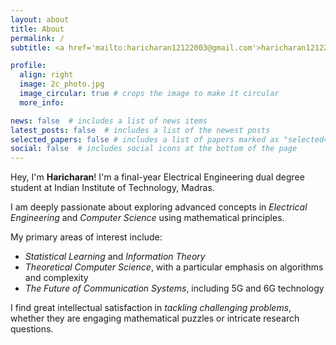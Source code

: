 ```yaml
---
layout: about
title: About
permalink: /
subtitle: <a href='mailto:haricharan12122003@gmail.com'>haricharan12122003@gmail.com</a>

profile:
  align: right
  image: 2c_photo.jpg
  image_circular: true # crops the image to make it circular
  more_info:

news: false  # includes a list of news items
latest_posts: false  # includes a list of the newest posts
selected_papers: false # includes a list of papers marked as "selected={true}"
social: false  # includes social icons at the bottom of the page
---
```


Hey, I'm **Haricharan**! I'm a final-year Electrical Engineering dual degree student at Indian Institute of Technology, Madras.

I am deeply passionate about exploring advanced concepts in *Electrical Engineering* and *Computer Science* using mathematical principles.

My primary areas of interest include:

- *Statistical Learning* and *Information Theory*
- *Theoretical Computer Science*, with a particular emphasis on algorithms and complexity
- *The Future of Communication Systems*, including 5G and 6G technology

I find great intellectual satisfaction in *tackling challenging problems*, whether they are engaging mathematical puzzles or intricate research questions.